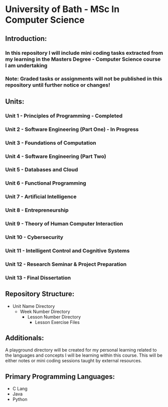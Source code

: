 # University of Bath - MSc In Computer Science

## Introduction:

### In this repository I will include mini coding tasks extracted from my learning in the Masters Degree - Computer Science course I am undertaking

### Note: Graded tasks or assignments will not be published in this repository until further notice or changes!

## Units:

### Unit 1 - Principles of Programming - Completed

### Unit 2 - Software Engineering (Part One) - In Progress

### Unit 3 - Foundations of Computation

### Unit 4 - Software Engineering (Part Two)

### Unit 5 - Databases and Cloud

### Unit 6 - Functional Programming

### Unit 7 - Artificial Intelligence

### Unit 8 - Entrepreneurship

### Unit 9 - Theory of Human Computer Interaction

### Unit 10 - Cybersecurity

### Unit 11 - Intelligent Control and Cognitive Systems

### Unit 12 - Research Seminar & Project Preparation

### Unit 13 - Final Dissertation

## Repository Structure:

  *   Unit Name Directory
      *   Week Number Directory
          *   Lesson Number Directory
              *   Lesson Exercise Files


## Additionals:

A playground directory will be created for my personal learning related to the languages and concepts I will be learning within this course. This will be either notes or mini coding sessions taught by external resources.

## Primary Programming Languages:

  *   C Lang
  *   Java
  *   Python








